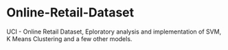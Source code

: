 # Online-Retail-Dataset
UCI - Online Retail Dataset, Eploratory analysis and implementation of SVM, K Means Clustering and a few other models.
